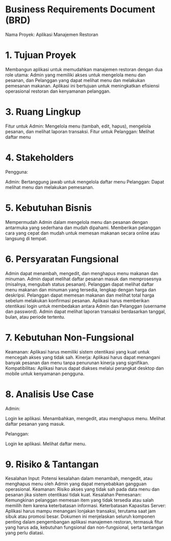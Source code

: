 # Business Requirements Document (BRD)
Nama Proyek: Aplikasi Manajemen Restoran

# 1. Tujuan Proyek
Membangun aplikasi untuk memudahkan manajemen restoran dengan dua role utama: Admin yang memiliki akses untuk mengelola menu dan pesanan, dan Pelanggan yang dapat melihat menu dan melakukan pemesanan makanan. Aplikasi ini bertujuan untuk meningkatkan efisiensi operasional restoran dan kenyamanan pelanggan.

# 3. Ruang Lingkup
Fitur untuk Admin: Mengelola menu (tambah, edit, hapus), mengelola pesanan, dan melihat laporan transaksi.
Fitur untuk Pelanggan: Melihat daftar menu
# 4. Stakeholders
Pengguna:

Admin: Bertanggung jawab untuk mengelola daftar menu
Pelanggan: Dapat melihat menu dan melakukan pemesanan.

# 5. Kebutuhan Bisnis
Mempermudah Admin dalam mengelola menu dan pesanan dengan antarmuka yang sederhana dan mudah dipahami.
Memberikan pelanggan cara yang cepat dan mudah untuk memesan makanan secara online atau langsung di tempat.

# 6. Persyaratan Fungsional
Admin dapat menambah, mengedit, dan menghapus menu makanan dan minuman.
Admin dapat melihat daftar pesanan masuk dan memprosesnya (misalnya, mengubah status pesanan).
Pelanggan dapat melihat daftar menu makanan dan minuman yang tersedia, lengkap dengan harga dan deskripsi.
Pelanggan dapat memesan makanan dan melihat total harga sebelum melakukan konfirmasi pesanan.
Aplikasi harus memberikan otentikasi login untuk membedakan antara Admin dan Pelanggan (username dan password).
Admin dapat melihat laporan transaksi berdasarkan tanggal, bulan, atau periode tertentu.

# 7. Kebutuhan Non-Fungsional
Keamanan: Aplikasi harus memiliki sistem otentikasi yang kuat untuk mencegah akses yang tidak sah.
Kinerja: Aplikasi harus dapat menangani banyak pesanan dan menu tanpa penurunan kinerja yang signifikan.
Kompatibilitas: Aplikasi harus dapat diakses melalui perangkat desktop dan mobile untuk kenyamanan pengguna.

# 8. Analisis Use Case
Admin:

Login ke aplikasi.
Menambahkan, mengedit, atau menghapus menu.
Melihat daftar pesanan yang masuk.

Pelanggan:

Login ke aplikasi.
Melihat daftar menu.

# 9. Risiko & Tantangan
Kesalahan Input: Potensi kesalahan dalam menambah, mengedit, atau menghapus menu oleh Admin yang dapat menyebabkan gangguan operasional.
Keamanan: Risiko akses yang tidak sah pada data menu dan pesanan jika sistem otentikasi tidak kuat.
Kesalahan Pemesanan: Kemungkinan pelanggan memesan item yang tidak tersedia atau salah memilih item karena keterbatasan informasi.
Keterbatasan Kapasitas Server: Aplikasi harus mampu menangani lonjakan transaksi, terutama saat jam sibuk atau promosi besar.
Dokumen ini menjelaskan seluruh komponen penting dalam pengembangan aplikasi manajemen restoran, termasuk fitur yang harus ada, kebutuhan fungsional dan non-fungsional, serta tantangan yang perlu diatasi.